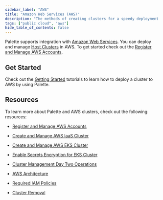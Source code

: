 ```yaml
---
sidebar_label: "AWS"
title: "Amazon Web Services (AWS)"
description: "The methods of creating clusters for a speedy deployment on any CSP"
tags: ["public cloud", "aws"]
hide_table_of_contents: false
---
```


Palette supports integration with [Amazon Web Services](https://aws.amazon.com). You can deploy and manage
[Host Clusters](../../../glossary-all.md#host-cluster) in AWS. To get started check out the
[Register and Manage AWS Accounts](add-aws-accounts.md).

## Get Started

Check out the [Getting Started](../../../tutorials/getting-started/introduction-palette/aws/aws.md) tutorials to learn
how to deploy a cluster to AWS by using Palette.

## Resources

To learn more about Palette and AWS clusters, check out the following resources:

- [Register and Manage AWS Accounts](add-aws-accounts.md)

- [Create and Manage AWS IaaS Cluster](create-cluster.md)

- [Create and Manage AWS EKS Cluster](eks.md)

- [Enable Secrets Encryption for EKS Cluster](enable-secrets-encryption-kms-key.md)

- [Cluster Management Day Two Operations](../../cluster-management/cluster-management.md)

- [AWS Architecture](architecture.md)

- [Required IAM Policies](required-iam-policies.md)

- [Cluster Removal](../../cluster-management/remove-clusters.md)
